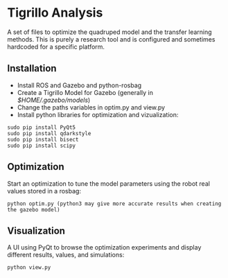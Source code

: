 # Tigrillo Analysis
A set of files to optimize the quadruped model and the transfer learning methods. This is purely a research tool and is configured and sometimes hardcoded for a specific platform.

## Installation
- Install ROS and Gazebo and python-rosbag
- Create a Tigrillo Model for Gazebo (generally in *$HOME/.gazebo/models*)
- Change the paths variables in optim.py and view.py
- Install python libraries for optimization and vizualization:
```
sudo pip install PyQt5
sudo pip install qdarkstyle
sudo pip install bisect
sudo pip install scipy
```

## Optimization
Start an optimization to tune the model parameters using the robot real values stored in a rosbag:
```
python optim.py (python3 may give more accurate results when creating the gazebo model)
```

## Visualization
A UI using PyQt to browse the optimization experiments and display different results, values, and simulations:
```
python view.py
```